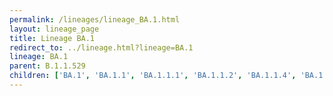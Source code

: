 ```yaml
---
permalink: /lineages/lineage_BA.1.html
layout: lineage_page
title: Lineage BA.1
redirect_to: ../lineage.html?lineage=BA.1
lineage: BA.1
parent: B.1.1.529
children: ['BA.1', 'BA.1.1', 'BA.1.1.1', 'BA.1.1.2', 'BA.1.1.4', 'BA.1.1.14', 'BA.1.1.15', 'BA.1.1.18', 'BA.1.13', 'BA.1.13.1', 'BA.1.14', 'BA.1.14.1', 'BA.1.15', 'BA.1.15.1', 'BA.1.17', 'BA.1.17.2', 'BA.1.18', 'BA.1.20', 'BA.1.21', 'BA.1.23']
---
```

